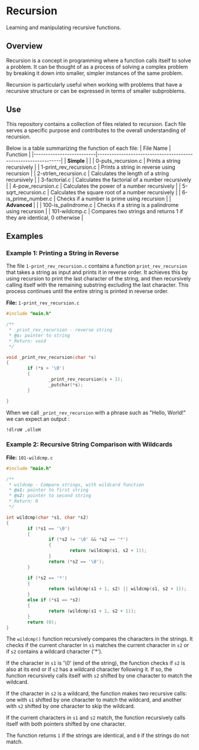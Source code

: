# Recursion

Learning and manipulating recursive functions.

## Overview

Recursion is a concept in programming where a function calls itself to solve a problem. It can be thought of as a process of solving a complex problem by breaking it down into smaller, simpler instances of the same problem.

Recursion is particularly useful when working with problems that have a recursive structure or can be expressed in terms of smaller subproblems.

## Use
This repository contains a collection of files related to recursion. Each file serves a specific purpose and contributes to the overall understanding of recursion.

Below is a table summarizing the function of each file:
| File Name                | Function                                                      |
|--------------------------|---------------------------------------------------------------|
| **Simple**               |                                                               |
| 0-puts_recursion.c       | Prints a string recursively                                    |
| 1-print_rev_recursion.c  | Prints a string in reverse using recursion                     |
| 2-strlen_recursion.c     | Calculates the length of a string recursively                  |
| 3-factorial.c            | Calculates the factorial of a number recursively               |
| 4-pow_recursion.c        | Calculates the power of a number recursively                   |
| 5-sqrt_recursion.c       | Calculates the square root of a number recursively             |
| 6-is_prime_number.c      | Checks if a number is prime using recursion                    |
| **Advanced**             |                                                               |
| 100-is_palindrome.c      | Checks if a string is a palindrome using recursion             |
| 101-wildcmp.c            | Compares two strings and returns 1 if they are identical, 0 otherwise |


## Examples

### Example 1: Printing a String in Reverse

The file `1-print_rev_recursion.c` contains a function `print_rev_recursion` that takes a string as input and prints it in reverse order. It achieves this by using recursion to print the last character of the string, and then recursively calling itself with the remaining substring excluding the last character.
This process continues until the entire string is printed in reverse order.

**File:** `1-print_rev_recursion.c`

```c
#include "main.h"

/**
 * _print_rev_recursion - reverse string
 * @s: pointer to string
 * Return: void
 */

void _print_rev_recursion(char *s)
{
        if (*s > '\0')
        {
                _print_rev_recursion(s + 1);
                _putchar(*s);
        }

}

```
When we call `_print_rev_recursion` with a phrase such as "Hello, World!" we can
expect an output :

```Terminal
!dlroW ,olleH
```

### Example 2: Recursive String Comparison with Wildcards

**File:** `101-wildcmp.c`

```c
#include "main.h"

/**
 * wildcmp - Compare strings, with wildcard function
 * @s1: pointer to first string
 * @s2: pointer to second string
 * Return: 0
 */

int wildcmp(char *s1, char *s2)
{
        if (*s1 == '\0')
        {
                if (*s2 != '\0' && *s2 == '*')
                {
                        return (wildcmp(s1, s2 + 1));
                }
                return (*s2 == '\0');
        }

        if (*s2 == '*')
        {
                return (wildcmp(s1 + 1, s2) || wildcmp(s1, s2 + 1));
        }
        else if (*s1 == *s2)
        {
                return (wildcmp(s1 + 1, s2 + 1));
        }
        return (0);
}
```

The `wildcmp()` function recursively compares the characters in the strings. It checks if the current character in `s1` matches the current character in `s2` or if `s2` contains a wildcard character ('*').

If the character in `s1` is '\0' (end of the string), the function checks if `s2` is also at its end or if `s2` has a wildcard character following it. If so, the function recursively calls itself with `s2` shifted by one character to match the wildcard.

If the character in `s2` is a wildcard, the function makes two recursive calls: one with `s1` shifted by one character to match the wildcard, and another with `s2` shifted by one character to skip the wildcard.

If the current characters in `s1` and `s2` match, the function recursively calls itself with both pointers shifted by one character.

The function returns `1` if the strings are identical, and `0` if the strings do not match.
